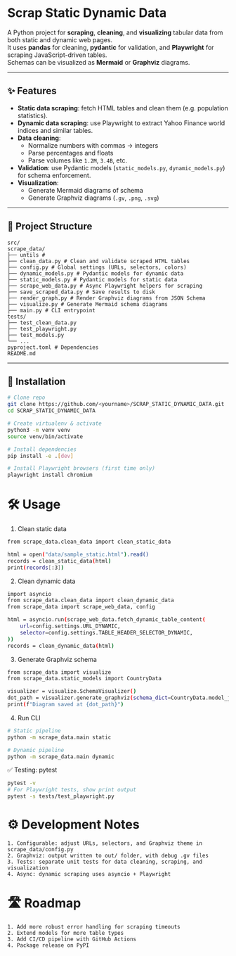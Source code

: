 # Scrap Static Dynamic Data

A Python project for **scraping**, **cleaning**, and **visualizing** tabular data from both static and dynamic web pages.  
It uses **pandas** for cleaning, **pydantic** for validation, and **Playwright** for scraping JavaScript-driven tables.  
Schemas can be visualized as **Mermaid** or **Graphviz** diagrams.

---

## ✨ Features

- **Static data scraping**: fetch HTML tables and clean them (e.g. population statistics).  
- **Dynamic data scraping**: use Playwright to extract Yahoo Finance world indices and similar tables.  
- **Data cleaning**:
  - Normalize numbers with commas → integers  
  - Parse percentages and floats  
  - Parse volumes like `1.2M`, `3.4B`, etc.  
- **Validation**: use Pydantic models (`static_models.py`, `dynamic_models.py`) for schema enforcement.  
- **Visualization**:
  - Generate Mermaid diagrams of schema  
  - Generate Graphviz diagrams (`.gv`, `.png`, `.svg`)  

---

## 📂 Project Structure

```
src/
scrape_data/
├── untils # 
├── clean_data.py # Clean and validate scraped HTML tables
├── config.py # Global settings (URLs, selectors, colors)
├── dynamic_models.py # Pydantic models for dynamic data
├── static_models.py # Pydantic models for static data
├── scrape_web_data.py # Async Playwright helpers for scraping
├── save_scraped_data.py # Save results to disk
├── render_graph.py # Render Graphviz diagrams from JSON Schema
├── visualize.py # Generate Mermaid schema diagrams
├── main.py # CLI entrypoint
tests/
├── test_clean_data.py
├── test_playwright.py
├── test_models.py
└── ...
pyproject.toml # Dependencies
README.md
```


---

## 🚀 Installation

```bash
# Clone repo
git clone https://github.com/<yourname>/SCRAP_STATIC_DYNAMIC_DATA.git
cd SCRAP_STATIC_DYNAMIC_DATA

# Create virtualenv & activate
python3 -m venv venv
source venv/bin/activate

# Install dependencies
pip install -e .[dev]

# Install Playwright browsers (first time only)
playwright install chromium
```

# 🛠 Usage
1. Clean static data
```bash
from scrape_data.clean_data import clean_static_data

html = open("data/sample_static.html").read()
records = clean_static_data(html)
print(records[:3])
```
2. Clean dynamic data
```bash
import asyncio
from scrape_data.clean_data import clean_dynamic_data
from scrape_data import scrape_web_data, config

html = asyncio.run(scrape_web_data.fetch_dynamic_table_content(
    url=config.settings.URL_DYNAMIC,
    selector=config.settings.TABLE_HEADER_SELECTOR_DYNAMIC,
))
records = clean_dynamic_data(html)
```
3. Generate Graphviz schema
```bash
from scrape_data import visualize
from scrape_data.static_models import CountryData

visualizer = visualize.SchemaVisualizer()
dot_path = visualizer.generate_graphviz(schema_dict=CountryData.model_json_schema())
print(f"Diagram saved at {dot_path}")
```
4. Run CLI
```bash
# Static pipeline
python -m scrape_data.main static

# Dynamic pipeline
python -m scrape_data.main dynamic
```

✅ Testing: pytest
```bash
pytest -v
# For Playwright tests, show print output
pytest -s tests/test_playwright.py
```

# ⚙️ Development Notes
```
1. Configurable: adjust URLs, selectors, and Graphviz theme in scrape_data/config.py
2. Graphviz: output written to out/ folder, with debug .gv files
3. Tests: separate unit tests for data cleaning, scraping, and visualization
4. Async: dynamic scraping uses asyncio + Playwright
```

# 🛣 Roadmap
```
1. Add more robust error handling for scraping timeouts
2. Extend models for more table types
3. Add CI/CD pipeline with GitHub Actions
4. Package release on PyPI
 ```